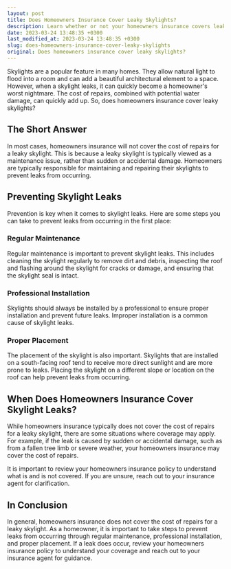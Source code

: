 ```yaml
---
layout: post
title: Does Homeowners Insurance Cover Leaky Skylights?
description: Learn whether or not your homeowners insurance covers leaky skylights and what steps you can take to prevent leaks from occurring.
date: 2023-03-24 13:48:35 +0300
last_modified_at: 2023-03-24 13:48:35 +0300
slug: does-homeowners-insurance-cover-leaky-skylights
original: Does homeowners insurance cover leaky skylights?
---
```

Skylights are a popular feature in many homes. They allow natural light to flood into a room and can add a beautiful architectural element to a space. However, when a skylight leaks, it can quickly become a homeowner's worst nightmare. The cost of repairs, combined with potential water damage, can quickly add up. So, does homeowners insurance cover leaky skylights?

## The Short Answer

In most cases, homeowners insurance will not cover the cost of repairs for a leaky skylight. This is because a leaky skylight is typically viewed as a maintenance issue, rather than sudden or accidental damage. Homeowners are typically responsible for maintaining and repairing their skylights to prevent leaks from occurring.

## Preventing Skylight Leaks

Prevention is key when it comes to skylight leaks. Here are some steps you can take to prevent leaks from occurring in the first place:

### Regular Maintenance

Regular maintenance is important to prevent skylight leaks. This includes cleaning the skylight regularly to remove dirt and debris, inspecting the roof and flashing around the skylight for cracks or damage, and ensuring that the skylight seal is intact.

### Professional Installation

Skylights should always be installed by a professional to ensure proper installation and prevent future leaks. Improper installation is a common cause of skylight leaks.

### Proper Placement

The placement of the skylight is also important. Skylights that are installed on a south-facing roof tend to receive more direct sunlight and are more prone to leaks. Placing the skylight on a different slope or location on the roof can help prevent leaks from occurring.

## When Does Homeowners Insurance Cover Skylight Leaks?

While homeowners insurance typically does not cover the cost of repairs for a leaky skylight, there are some situations where coverage may apply. For example, if the leak is caused by sudden or accidental damage, such as from a fallen tree limb or severe weather, your homeowners insurance may cover the cost of repairs.

It is important to review your homeowners insurance policy to understand what is and is not covered. If you are unsure, reach out to your insurance agent for clarification.

## In Conclusion

In general, homeowners insurance does not cover the cost of repairs for a leaky skylight. As a homeowner, it is important to take steps to prevent leaks from occurring through regular maintenance, professional installation, and proper placement. If a leak does occur, review your homeowners insurance policy to understand your coverage and reach out to your insurance agent for guidance.